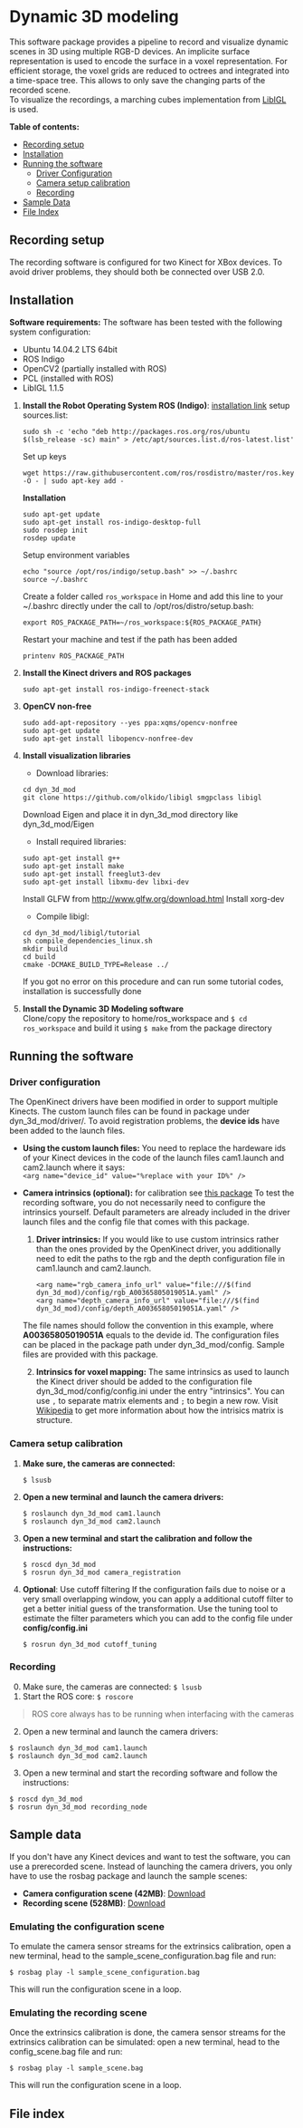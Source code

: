 # Dynamic 3D modeling

This software package provides a pipeline to record and visualize dynamic scenes in 3D using multiple RGB-D devices.
An implicite surface representation is used to encode the surface in a voxel representation. For efficient storage, the voxel grids are reduced to octrees and integrated into a time-space tree. This allows to only save the changing parts of the recorded scene.   
To visualize the recordings, a marching cubes implementation from [LibIGL](https://github.com/libigl/libigl) is used.

**Table of contents:**

- [Recording setup](#recording-setup)
- [Installation](#installation)
- [Running the software](#running-the-software)
	- [Driver Configuration](#driver-configuration)
	- [Camera setup calibration](#camera-setup-calibration)
	- [Recording](#recording)
- [Sample Data](#sample-data)
- [File Index](#file-index)

## Recording setup
The recording software is configured for two Kinect for XBox devices.
To avoid driver problems, they should both be connected over USB 2.0.

## Installation
**Software requirements:**
The software has been tested with the following system configuration:
- Ubuntu 14.04.2 LTS 64bit
- ROS Indigo
- OpenCV2 (partially installed with ROS)
- PCL (installed with ROS)
- LibIGL 1.1.5

1. **Install the Robot Operating System ROS (Indigo)**: [installation link](http://wiki.ros.org/indigo/Installation/Ubuntu)
    setup sources.list:
    ```
    sudo sh -c 'echo "deb http://packages.ros.org/ros/ubuntu $(lsb_release -sc) main" > /etc/apt/sources.list.d/ros-latest.list'
    ```
    Set up keys
    ```
    wget https://raw.githubusercontent.com/ros/rosdistro/master/ros.key -O - | sudo apt-key add -
    ```
    **Installation**
    ```
    sudo apt-get update
    sudo apt-get install ros-indigo-desktop-full
    sudo rosdep init
    rosdep update
    ```
    Setup environment variables
    ```
    echo "source /opt/ros/indigo/setup.bash" >> ~/.bashrc
    source ~/.bashrc
    ```
    Create a folder called `ros_workspace` in Home and add this line to your ~/.bashrc directly under the call to /opt/ros/distro/setup.bash:
    ```
    export ROS_PACKAGE_PATH=~/ros_workspace:${ROS_PACKAGE_PATH}
    ```
    Restart your machine and test if the path has been added
    ```
    printenv ROS_PACKAGE_PATH
    ```

2. **Install the Kinect drivers and ROS packages**   
    ```
    sudo apt-get install ros-indigo-freenect-stack 
    ```

3. **OpenCV non-free**
    ```
    sudo add-apt-repository --yes ppa:xqms/opencv-nonfree	
    sudo apt-get update		
    sudo apt-get install libopencv-nonfree-dev		
    ```

4. **Install visualization libraries**   
    - Download libraries:

    ```
    cd dyn_3d_mod
    git clone https://github.com/olkido/libigl smgpclass libigl
    ```
    Download Eigen and place it in dyn_3d_mod directory like dyn_3d_mod/Eigen

    - Install required libraries:
    ```
    sudo apt-get install g++
    sudo apt-get install make
    sudo apt-get install freeglut3-dev
    sudo apt-get install libxmu-dev libxi-dev
    ```
    Install GLFW from http://www.glfw.org/download.html
    Install xorg-dev

    - Compile libigl:
    ```
    cd dyn_3d_mod/libigl/tutorial
    sh compile_dependencies_linux.sh
    mkdir build
    cd build
    cmake -DCMAKE_BUILD_TYPE=Release ../
    ```
    If you got no error on this procedure and can run some tutorial codes, installation is successfully done

5. **Install the Dynamic 3D Modeling software**   
	Clone/copy the repository to home/ros_workspace and `$ cd ros_workspace` and build it using `$ make` from the package directory


## Running the software

### Driver configuration
The OpenKinect drivers have been modified in order to support multiple Kinects. The custom launch files can be found in package under dyn_3d_mod/driver/.
To avoid registration problems, the **device ids** have been added to the launch files.

- **Using the custom launch files:**
You need to replace the hardeware ids of your Kinect devices in the code of the launch files cam1.launch and cam2.launch where it says:    
`<arg name="device_id" value="%replace with your ID%" />`

- **Camera intrinsics (optional):** for calibration see [this package](http://wiki.ros.org/camera_calibration)
To test the recording software, you do not necessarily need to configure the intrinsics yourself. Default parameters are already included in the driver launch files and the config file that comes with this package.
	1. **Driver intrinsics:** If you would like to use custom intrinsics rather than the ones provided by the OpenKinect driver, you additionally need to edit the paths to the rgb and the depth configuration file in cam1.launch and cam2.launch.
		```
		<arg name="rgb_camera_info_url" value="file:///$(find dyn_3d_mod)/config/rgb_A00365805019051A.yaml" />
		<arg name="depth_camera_info_url" value="file:///$(find dyn_3d_mod)/config/depth_A00365805019051A.yaml" />
		```
	The file names should follow the convention in this example, where **A00365805019051A** equals to the devide id. The configuration files can be placed in the package path under dyn_3d_mod/config. Sample files are provided with this package.
	
    2. **Intrinsics for voxel mapping:** The same intrinsics as used to launch the Kinect driver should be added to the configuration file dyn_3d_mod/config/config.ini under the entry "intrinsics". You can use `,` to separate matrix elements and `;` to begin a new row. Visit [Wikipedia](http://en.wikipedia.org/wiki/Camera_resectioning) to get more information about how the intrisics matrix is structure.

### Camera setup calibration

1. **Make sure, the cameras are connected:**   
    ```
	$ lsusb
    ```
2. **Open a new terminal and launch the camera drivers:**
    ```
	$ roslaunch dyn_3d_mod cam1.launch
	$ roslaunch dyn_3d_mod cam2.launch
    ```
3. **Open a new terminal and start the calibration and follow the instructions:**   
    ```
	$ roscd dyn_3d_mod
	$ rosrun dyn_3d_mod camera_registration
    ```

4. **Optional**: Use cutoff filtering
	If the configuration fails due to noise or a very small overlapping window, you can apply a additional cutoff filter to get a better initial guess of the transformation. Use the tuning tool to estimate the filter parameters which you can add to the config file under **config/config.ini**
	```
	$ rosrun dyn_3d_mod cutoff_tuning
	```

### Recording
0. Make sure, the cameras are connected: ``$ lsusb``
1. Start the ROS core: ``$ roscore``
> ROS core always has to be running when interfacing with the cameras   
2. Open a new terminal and launch the camera drivers:
```
$ roslaunch dyn_3d_mod cam1.launch
$ roslaunch dyn_3d_mod cam2.launch
```
3. Open a new terminal and start the recording software and follow the instructions:
```
$ roscd dyn_3d_mod
$ rosrun dyn_3d_mod recording_node
```


## Sample data
If you don't have any Kinect devices and want to test the software, you can use a prerecorded scene.
Instead of launching the camera drivers, you only have to use the rosbag package and launch the sample scenes:

- **Camera configuration scene (42MB)**: [Download](https://mega.co.nz/#!uZ4gDSKL!E-3RokzOyVM7V2UwEj-qPZTofZOO4BDeHADDxA24fnE)
- **Recording scene (528MB)**: [Download](https://mega.co.nz/#!iVAkwaSY!JX-_gz-N3IHFBU0yj0Ba9TrBkoLt6UJV76uRIelKIPE)

### Emulating the configuration scene
To emulate the camera sensor streams for the extrinsics calibration, open a new terminal, head to the sample_scene_configuration.bag file and run:
```
$ rosbag play -l sample_scene_configuration.bag
```
This will run the configuration scene in a loop.

### Emulating the recording scene
Once the extrinsics calibration is done, the camera sensor streams for the extrinsics calibration can be simulated: open a new terminal, head to the config_scene.bag file and run:
```
$ rosbag play -l sample_scene.bag
```
This will run the configuration scene in a loop.

## File index
